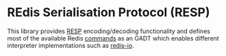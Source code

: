 # REdis Serialisation Protocol (RESP)

This library provides [RESP][1] encoding/decoding functionality and
defines most of the available Redis [commands][2] as an GADT which
enables different interpreter implementations such as [redis-io][3].

[1]: http://redis.io/topics/protocol
[2]: http://redis.io/commands
[3]: https://gitlab.com/twittner/redis-io
